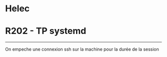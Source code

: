 
# Helec
# R202 - TP systemd
---

On empeche une connexion ssh sur la machine pour la durée de la session 
